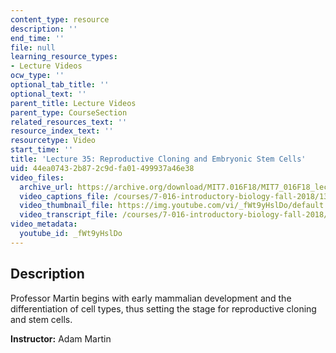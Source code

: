 ```yaml
---
content_type: resource
description: ''
end_time: ''
file: null
learning_resource_types:
- Lecture Videos
ocw_type: ''
optional_tab_title: ''
optional_text: ''
parent_title: Lecture Videos
parent_type: CourseSection
related_resources_text: ''
resource_index_text: ''
resourcetype: Video
start_time: ''
title: 'Lecture 35: Reproductive Cloning and Embryonic Stem Cells'
uid: 44ea0743-2b87-2c9d-fa01-499937a46e38
video_files:
  archive_url: https://archive.org/download/MIT7.016F18/MIT7_016F18_lec35_300k.mp4
  video_captions_file: /courses/7-016-introductory-biology-fall-2018/13afdb8d89035e2b9847433ce8e012fe_fWt9yHslDo.vtt
  video_thumbnail_file: https://img.youtube.com/vi/_fWt9yHslDo/default.jpg
  video_transcript_file: /courses/7-016-introductory-biology-fall-2018/c11a76b467e0273daf134feedf20d34a_fWt9yHslDo.pdf
video_metadata:
  youtube_id: _fWt9yHslDo
---
```


Description
-----------

Professor Martin begins with early mammalian development and the differentiation of cell types, thus setting the stage for reproductive cloning and stem cells.

**Instructor:** Adam Martin

